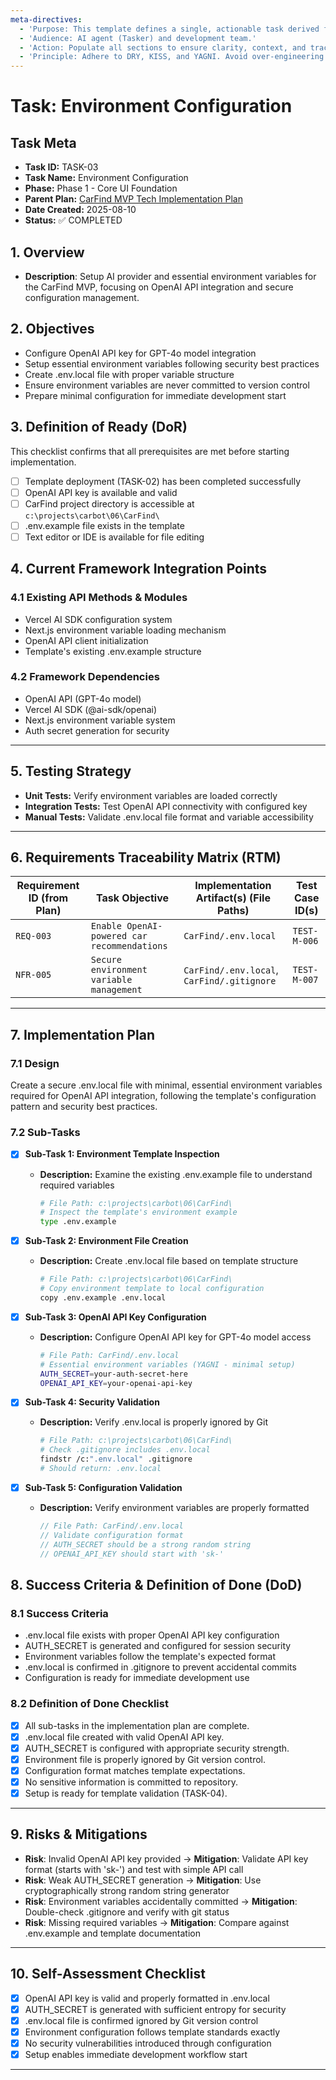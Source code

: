 ```yaml
---
meta-directives:
  - 'Purpose: This template defines a single, actionable task derived from a parent plan.'
  - 'Audience: AI agent (Tasker) and development team.'
  - 'Action: Populate all sections to ensure clarity, context, and traceability.'
  - 'Principle: Adhere to DRY, KISS, and YAGNI. Avoid over-engineering.'
---
```

# Task: Environment Configuration

## Task Meta

- **Task ID:** TASK-03
- **Task Name:** Environment Configuration
- **Phase:** Phase 1 - Core UI Foundation
- **Parent Plan:** [CarFind MVP Tech Implementation Plan](01_overview.md)
- **Date Created:** 2025-08-10
- **Status:** ✅ COMPLETED

## 1. Overview

- **Description**:
  Setup AI provider and essential environment variables for the CarFind MVP, focusing on OpenAI API integration and secure configuration management.

## 2. Objectives

- Configure OpenAI API key for GPT-4o model integration
- Setup essential environment variables following security best practices
- Create .env.local file with proper variable structure
- Ensure environment variables are never committed to version control
- Prepare minimal configuration for immediate development start

## 3. Definition of Ready (DoR)

This checklist confirms that all prerequisites are met before starting implementation.

- [ ] Template deployment (TASK-02) has been completed successfully
- [ ] OpenAI API key is available and valid
- [ ] CarFind project directory is accessible at `c:\projects\carbot\06\CarFind\`
- [ ] .env.example file exists in the template
- [ ] Text editor or IDE is available for file editing

## 4. Current Framework Integration Points

### 4.1 Existing API Methods & Modules

- Vercel AI SDK configuration system
- Next.js environment variable loading mechanism
- OpenAI API client initialization
- Template's existing .env.example structure

### 4.2 Framework Dependencies

- OpenAI API (GPT-4o model)
- Vercel AI SDK (@ai-sdk/openai)
- Next.js environment variable system
- Auth secret generation for security

---

## 5. Testing Strategy

- **Unit Tests:** Verify environment variables are loaded correctly
- **Integration Tests:** Test OpenAI API connectivity with configured key
- **Manual Tests:** Validate .env.local file format and variable accessibility

---

## 6. Requirements Traceability Matrix (RTM)

| Requirement ID (from Plan) | Task Objective | Implementation Artifact(s) (File Paths) | Test Case ID(s) |
| -------------------------- | -------------- | --------------------------------------- | --------------- |
| `REQ-003`                  | `Enable OpenAI-powered car recommendations`  | `CarFind/.env.local`                    | `TEST-M-006`    |
| `NFR-005`                  | `Secure environment variable management`  | `CarFind/.env.local`, `CarFind/.gitignore`                   | `TEST-M-007`    |

---

## 7. Implementation Plan

### 7.1 Design

Create a secure .env.local file with minimal, essential environment variables required for OpenAI API integration, following the template's configuration pattern and security best practices.

### 7.2 Sub-Tasks

- [x] **Sub-Task 1: Environment Template Inspection**
  - **Description:** Examine the existing .env.example file to understand required variables

    ```bash
    # File Path: c:\projects\carbot\06\CarFind\
    # Inspect the template's environment example
    type .env.example
    ```

- [x] **Sub-Task 2: Environment File Creation**
  - **Description:** Create .env.local file based on template structure

    ```bash
    # File Path: c:\projects\carbot\06\CarFind\
    # Copy environment template to local configuration
    copy .env.example .env.local
    ```

- [x] **Sub-Task 3: OpenAI API Key Configuration**
  - **Description:** Configure OpenAI API key for GPT-4o model access

    ```bash
    # File Path: CarFind/.env.local
    # Essential environment variables (YAGNI - minimal setup)
    AUTH_SECRET=your-auth-secret-here
    OPENAI_API_KEY=your-openai-api-key
    ```

- [x] **Sub-Task 4: Security Validation**
  - **Description:** Verify .env.local is properly ignored by Git

    ```bash
    # File Path: c:\projects\carbot\06\CarFind\
    # Check .gitignore includes .env.local
    findstr /c:".env.local" .gitignore
    # Should return: .env.local
    ```

- [x] **Sub-Task 5: Configuration Validation**
  - **Description:** Verify environment variables are properly formatted

    ```typescript
    // File Path: CarFind/.env.local
    // Validate configuration format
    // AUTH_SECRET should be a strong random string
    // OPENAI_API_KEY should start with 'sk-'
    ```

## 8. Success Criteria & Definition of Done (DoD)

### 8.1 Success Criteria

- .env.local file exists with proper OpenAI API key configuration
- AUTH_SECRET is generated and configured for session security
- Environment variables follow the template's expected format
- .env.local is confirmed in .gitignore to prevent accidental commits
- Configuration is ready for immediate development use

### 8.2 Definition of Done Checklist

- [x] All sub-tasks in the implementation plan are complete.
- [x] .env.local file created with valid OpenAI API key.
- [x] AUTH_SECRET is configured with appropriate security strength.
- [x] Environment file is properly ignored by Git version control.
- [x] Configuration format matches template expectations.
- [x] No sensitive information is committed to repository.
- [x] Setup is ready for template validation (TASK-04).

---

## 9. Risks & Mitigations

- **Risk**: Invalid OpenAI API key provided → **Mitigation**: Validate API key format (starts with 'sk-') and test with simple API call
- **Risk**: Weak AUTH_SECRET generation → **Mitigation**: Use cryptographically strong random string generator
- **Risk**: Environment variables accidentally committed → **Mitigation**: Double-check .gitignore and verify with git status
- **Risk**: Missing required variables → **Mitigation**: Compare against .env.example and template documentation

---

## 10. Self-Assessment Checklist

- [x] OpenAI API key is valid and properly formatted in .env.local
- [x] AUTH_SECRET is generated with sufficient entropy for security
- [x] .env.local file is confirmed ignored by Git version control
- [x] Environment configuration follows template standards exactly
- [x] No security vulnerabilities introduced through configuration
- [x] Setup enables immediate development workflow start

---
